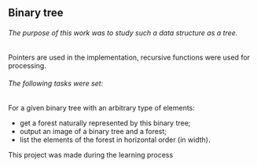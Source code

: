 ## Binary tree

###### The purpose of this work was to study such a data structure as a tree.
Pointers are used in the implementation, recursive functions were used for processing.

###### The following tasks were set:
For a given binary tree with an arbitrary type of elements:
- get a forest naturally represented by this binary tree;
- output an image of a binary tree and a forest;
- list the elements of the forest in horizontal order (in width).

This project was made during the learning process

